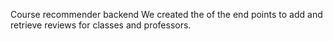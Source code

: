 Course recommender backend
We created the of the end points to add and retrieve reviews for classes and professors.
